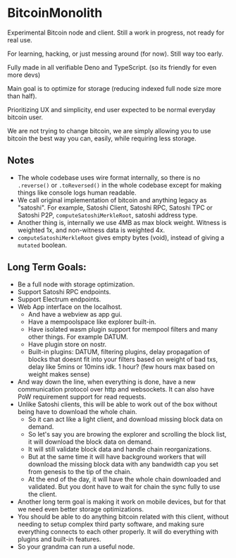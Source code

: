 # BitcoinMonolith

Experimental Bitcoin node and client. Still a work in progress, not ready for real use.

For learning, hacking, or just messing around (for now). Still way too early.

Fully made in all verifiable Deno and TypeScript. (so its friendly for even more devs)

Main goal is to optimize for storage (reducing indexed full node size more than half).

Prioritizing UX and simplicity, end user expected to be normal everyday bitcoin user.

We are not trying to change bitcoin, we are simply allowing you to use bitcoin the best way you can, easily, while requiring less storage.

## Notes

- The whole codebase uses wire format internally, so there is no `.reverse()` or `.toReversed()` in the whole codebase
  except for making things like console logs human readable.
- We call original implementation of bitcoin and anything legacy as "satoshi". For example, Satoshi Client, Satoshi RPC,
  Satoshi TPC or Satoshi P2P, `computeSatoshiMerkleRoot`, satoshi address type.
- Another thing is, internally we use 4MB as max block weight. Witness is weighted 1x, and non-witness data is weighted
  4x.
- `computeSatoshiMerkleRoot` gives empty bytes (void), instead of giving a `mutated` boolean.

## Long Term Goals:

- Be a full node with storage optimization.
- Support Satoshi RPC endpoints.
- Support Electrum endpoints.
- Web App interface on the localhost.
  - And have a webview as app gui.
  - Have a mempoolspace like explorer built-in.
  - Have isolated wasm plugin support for mempool filters and many other things. For example DATUM.
  - Have plugin store on nostr.
  - Built-in plugins: DATUM, filtering plugins, delay propagation of blocks that doesnt fit into your filters based on
    weight of bad txs, delay like 5mins or 10mins idk. 1 hour? (few hours max based on weight makes sense)
- And way down the line, when everything is done, have a new communication protocol over http and websockets. It can
  also have PoW requirement support for read requests.
- Unlike Satoshi clients, this will be able to work out of the box without being have to download the whole chain.
  - So it can act like a light client, and download missing block data on demand.
  - So let's say you are browing the explorer and scrolling the block list, it will download the block data on demand.
  - It will still validate block data and handle chain reorganizations.
  - But at the same time it will have background workers that will download the missing block data with any bandwidth
    cap you set from genesis to the tip of the chain.
  - At the end of the day, it will have the whole chain downloaded and validated. But you dont have to wait for chain
    the sync fully to use the client.
- Another long term goal is making it work on mobile devices, but for that we need even better storage optimizations.
- You should be able to do anything bitcoin related with this client, without needing to setup complex third party
  software, and making sure everything connects to each other properly. It will do everything with plugins and built-in
  features.
- So your grandma can run a useful node.
